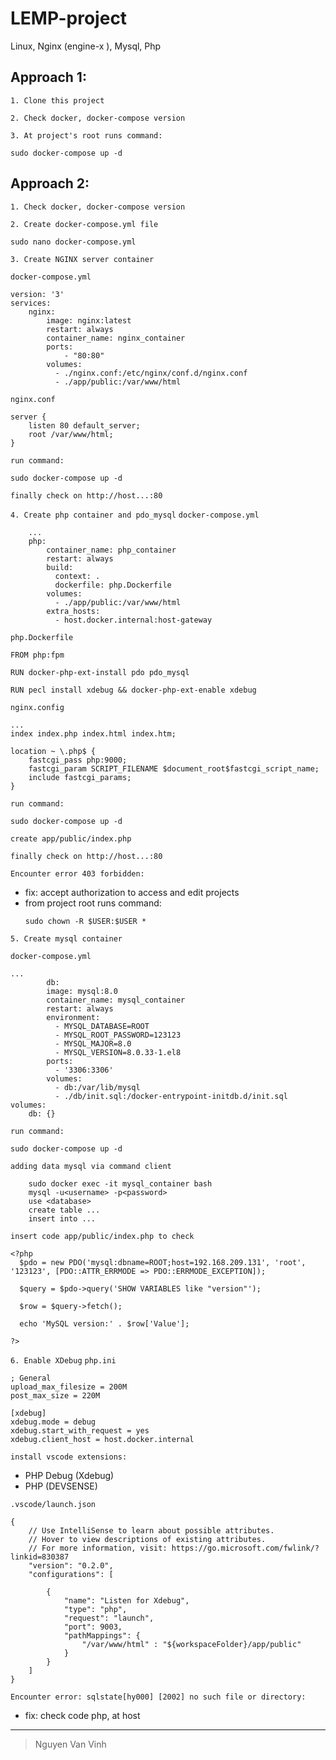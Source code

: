# LEMP-project
Linux, Nginx (engine-x ), Mysql, Php

## Approach 1:
`1. Clone this project`

`2. Check docker, docker-compose version`

`3. At project's root runs command:`
```
sudo docker-compose up -d
```

## Approach 2:
`1. Check docker, docker-compose version`

`2. Create docker-compose.yml file`
```
sudo nano docker-compose.yml
```

`3. Create NGINX server container`

`docker-compose.yml`
```
version: '3'
services:
    nginx:
        image: nginx:latest
        restart: always
        container_name: nginx_container
        ports:
            - "80:80"
        volumes:
          - ./nginx.conf:/etc/nginx/conf.d/nginx.conf
          - ./app/public:/var/www/html
```
`nginx.conf`
```
server {
    listen 80 default_server;
    root /var/www/html;
} 
```

`run command: `
```
sudo docker-compose up -d
```
`finally check on http://host...:80`

`4. Create php container and pdo_mysql`
`docker-compose.yml`
```
    ...
    php:
        container_name: php_container
        restart: always
        build:
          context: .
          dockerfile: php.Dockerfile
        volumes:
          - ./app/public:/var/www/html
        extra_hosts:
          - host.docker.internal:host-gateway
```

`php.Dockerfile`
```
FROM php:fpm

RUN docker-php-ext-install pdo pdo_mysql

RUN pecl install xdebug && docker-php-ext-enable xdebug
```
`nginx.config`
```
...
index index.php index.html index.htm;

location ~ \.php$ {
    fastcgi_pass php:9000;
    fastcgi_param SCRIPT_FILENAME $document_root$fastcgi_script_name;
    include fastcgi_params;     
}
```

`run command: `
```
sudo docker-compose up -d
```
`create app/public/index.php`

`finally check on http://host...:80`

`Encounter error 403 forbidden:`
+ fix: accept authorization to access and edit projects
+ from project root runs command: 
    ```
    sudo chown -R $USER:$USER *
    ```
`5. Create mysql container`

`docker-compose.yml`
```
...
        db:
        image: mysql:8.0
        container_name: mysql_container
        restart: always
        environment:
          - MYSQL_DATABASE=ROOT
          - MYSQL_ROOT_PASSWORD=123123
          - MYSQL_MAJOR=8.0
          - MYSQL_VERSION=8.0.33-1.el8
        ports:
          - '3306:3306'
        volumes:
          - db:/var/lib/mysql
          - ./db/init.sql:/docker-entrypoint-initdb.d/init.sql
volumes:
    db: {}

```
`run command:`
```
sudo docker-compose up -d
```
`adding data mysql via command client`
```
    sudo docker exec -it mysql_container bash
    mysql -u<username> -p<password> 
    use <database>
    create table ...
    insert into ...
```

`insert code app/public/index.php to check `
```
<?php
  $pdo = new PDO('mysql:dbname=ROOT;host=192.168.209.131', 'root', '123123', [PDO::ATTR_ERRMODE => PDO::ERRMODE_EXCEPTION]);

  $query = $pdo->query('SHOW VARIABLES like "version"');

  $row = $query->fetch();

  echo 'MySQL version:' . $row['Value'];

?>
```
`6. Enable XDebug`
`php.ini`
```
; General
upload_max_filesize = 200M
post_max_size = 220M

[xdebug]
xdebug.mode = debug
xdebug.start_with_request = yes
xdebug.client_host = host.docker.internal
```

`install vscode extensions:`
+ PHP Debug (Xdebug)
+ PHP (DEVSENSE)
  
`.vscode/launch.json`
```
{
    // Use IntelliSense to learn about possible attributes.
    // Hover to view descriptions of existing attributes.
    // For more information, visit: https://go.microsoft.com/fwlink/?linkid=830387
    "version": "0.2.0",
    "configurations": [
        
        {
            "name": "Listen for Xdebug",
            "type": "php",
            "request": "launch",
            "port": 9003,
            "pathMappings": {
                "/var/www/html" : "${workspaceFolder}/app/public"
            }
        }
    ]
}
```
`Encounter error: sqlstate[hy000] [2002] no such file or directory:`
+ fix: check code php, at host

___
>Nguyen Van Vinh

